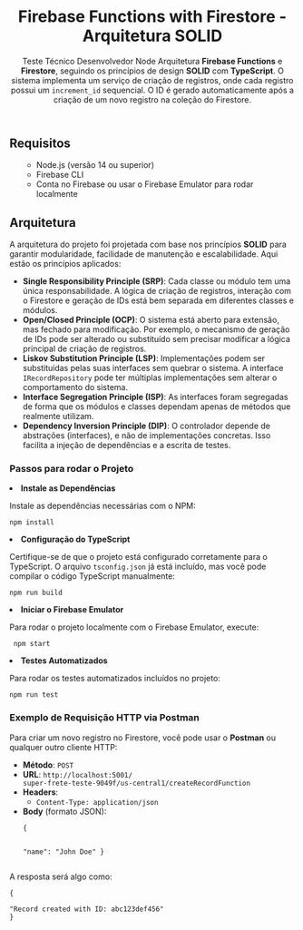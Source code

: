 <!DOCTYPE html>
<html lang="pt-BR">
<head>
  <meta charset="UTF-8">
  <meta name="viewport" content="width=device-width, initial-scale=1.0">
  <meta http-equiv="X-UA-Compatible" content="ie=edge">
 
</head>
<body>

  <header>
    <h1>Firebase Functions with Firestore - Arquitetura SOLID</h1>
    <p>Teste Técnico Desenvolvedor Node Arquitetura  <strong>Firebase Functions</strong> e <strong>Firestore</strong>, seguindo os princípios de design <strong>SOLID</strong> com <strong>TypeScript</strong>. O sistema implementa um serviço de criação de registros, onde cada registro possui um <code>increment_id</code> sequencial. O ID é gerado automaticamente após a criação de um novo registro na coleção do Firestore.</p>
  </header>

  <section id="requisitos">
    <h2>Requisitos</h2>
    <ul>
      <ul>
        <li>Node.js (versão 14 ou superior)</li>
        <li>Firebase CLI</li>
        <li>Conta no Firebase ou usar o Firebase Emulator para rodar localmente</li>
    </ul>
    </ul>
  </section>

  <section id="Arquitetura">
  <h2>Arquitetura</h2>
   <p>A arquitetura do projeto foi projetada com base nos princípios <strong>SOLID</strong> para garantir modularidade, facilidade de manutenção e escalabilidade. Aqui estão os princípios aplicados:</p>

   <ul>
        <li><strong>Single Responsibility Principle (SRP)</strong>: Cada classe ou módulo tem uma única responsabilidade. A lógica de criação de registros, interação com o Firestore e geração de IDs está bem separada em diferentes classes e módulos.</li>
        <li><strong>Open/Closed Principle (OCP)</strong>: O sistema está aberto para extensão, mas fechado para modificação. Por exemplo, o mecanismo de geração de IDs pode ser alterado ou substituído sem precisar modificar a lógica principal de criação de registros.            </li>
        <li><strong>Liskov Substitution Principle (LSP)</strong>: Implementações podem ser substituídas pelas suas interfaces sem quebrar o sistema. A interface <code>IRecordRepository</code> pode ter múltiplas implementações sem alterar o comportamento do sistema.</li>
        <li><strong>Interface Segregation Principle (ISP)</strong>: As interfaces foram segregadas de forma que os módulos e classes dependam apenas de métodos que realmente utilizam.</li>
        <li><strong>Dependency Inversion Principle (DIP)</strong>: O controlador depende de abstrações (interfaces), e não de implementações concretas. Isso facilita a injeção de dependências e a escrita de testes.</li>
    </ul>

  </section>

 <section id="Projeto">
   <h3>Passos para rodar o Projeto</h3>

<li><strong>Instale as Dependências</strong></li>
        <p>Instale as dependências necessárias com o NPM:</p>
        <pre><code>npm install</code></pre>
 
   <li><strong>Configuração do TypeScript</strong></li>
   <p>Certifique-se de que o projeto está configurado corretamente para o TypeScript. O arquivo <code>tsconfig.json</code> já está incluído, mas você pode compilar o código TypeScript manualmente:</p>
    <pre><code>npm run build</code></pre>

   <li><strong>Iniciar o Firebase Emulator</strong></li>  
   <p>Para rodar o projeto localmente com o Firebase Emulator, execute:</p>
    <pre><code> npm start</code></pre>

 <li><strong>Testes Automatizados</strong></li>
 <p>Para rodar os testes automatizados incluídos no projeto:</p>
 <pre><code>npm run test</code></pre>
     
  </section>

<section id="Teste"> 
<h3>Exemplo de Requisição HTTP via Postman</h3>
<p>Para criar um novo registro no Firestore, você pode usar o <strong>Postman</strong> ou qualquer outro cliente HTTP:</p>
       <ul>
        <li><strong>Método</strong>: <code>POST</code></li>
        <li><strong>URL</strong>: <code>http://localhost:5001/
super-frete-teste-9049f/us-central1/createRecordFunction</code></li>
        <li><strong>Headers</strong>:
            <ul>
                <li><code>Content-Type: application/json</code></li>
            </ul>
        </li>
        <li><strong>Body</strong> (formato JSON):
            <pre><code>{

"name": "John Doe"
}
</code></pre>

</li>
</ul>

  <p>A resposta será algo como:</p>

  <pre><code>{

"Record created with ID: abc123def456"
}
</code></pre>
</section>

</body>
</html>
